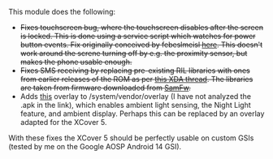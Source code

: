 This module does the following:
- ~~Fixes touchscreen bug, where the touchscreen disables after the
  screen is locked. This is done using a service script which watches
  for power button events. Fix originally conceived by febeslmeisl
  [here](https://github.com/phhusson/treble_experimentations/issues/2205#issuecomment-1079981168). This
  doesn't work around the screne turning off by e.g. the proximity
  sensor, but makes the phone usable enough.~~
- ~~Fixes SMS receiving by replacing pre-existing RIL libraries with
  ones from earlier releases of the ROM as per [this XDA
  thread](https://xdaforums.com/t/solved-gsi-related-can-not-receive-sms.4636173/). The
  libraries are taken from firmware downloaded from
  [SamFw](samfw.com).~~
- Adds
  [this](https://xdaforums.com/t/overlay-enable-night-light-auto-brightness-ambient-display-more-on-treble-rom.3741965/)
  overlay to /system/vendor/overlay (I have not analyzed the .apk in
  the link), which enables ambient light sensing, the Night Light
  feature, and ambient display. Perhaps this can be replaced by an
  overlay adapted for the XCover 5.

With these fixes the XCover 5 should be perfectly usable on custom
GSIs (tested by me on the Google AOSP Android 14 GSI).
